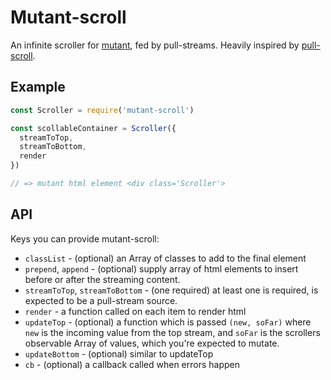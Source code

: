 # Mutant-scroll

An infinite scroller for [mutant](https://github.com/mmckegg/mutant), fed by pull-streams. Heavily inspired by [pull-scroll](https://github.com/dominictarr/pull-scroll).

## Example

```js
const Scroller = require('mutant-scroll')

const scollableContainer = Scroller({
  streamToTop,
  streamToBottom,
  render
})

// => mutant html element <div class='Scroller'>
```

## API

Keys you can provide mutant-scroll: 

- `classList` - (optional) an Array of classes to add to the final element
- `prepend`, `append` - (optional) supply array of html elements to insert before or after the streaming content.
- `streamToTop`, `streamToBottom` - (one required) at least one is required, is expected to be a pull-stream source.
- `render` - a function called on each item to render html
- `updateTop` - (optional) a function which is passed `(new, soFar)` where `new` is the incoming value from the top stream, and `soFar` is the scrollers observable Array of values, which you're expected to mutate.
- `updateBottom` - (optional) similar to updateTop
- `cb` - (optional) a callback called when errors happen
